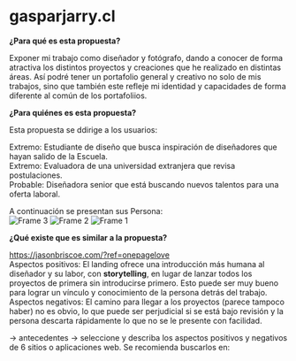 # gasparjarry.cl
**¿Para qué es esta propuesta?**    

Exponer mi trabajo como diseñador y fotógrafo, dando a conocer de forma atractiva los distintos proyectos y creaciones que he realizado en distintas áreas. Así podré tener un portafolio general y creativo no solo de mis trabajos, sino que también este refleje mi identidad y capacidades de forma diferente al común de los portafoliios.

**¿Para quiénes es esta propuesta?**    

Esta propuesta se ddirige a los usuarios:    

  Extremo: Estudiante de diseño que busca inspiración de diseñadores que hayan salido de la Escuela.   
  Extremo: Evaluadora de una universidad extranjera que revisa postulaciones.   
  Probable: Diseñadora senior que está buscando nuevos talentos para una oferta laboral.   
  
  A continuación se presentan sus Persona:  
 ![Frame 3](https://github.com/gjarryt/gasparjarry.cl/assets/91491383/ad6ce27a-f6ae-43e3-895c-71dd3afb6cf0)
![Frame 2](https://github.com/gjarryt/gasparjarry.cl/assets/91491383/1c02b4ff-02f7-4cbb-9fa6-339e718b9ad1)
![Frame 1](https://github.com/gjarryt/gasparjarry.cl/assets/91491383/5455db3d-dc19-4378-b4ab-4396d500e84a)

**¿Qué existe que es similar a la propuesta?**

https://jasonbriscoe.com/?ref=onepagelove  
  Aspectos positivos: El landing ofrece una introducción más humana al diseñador y su labor, con **storytelling**, en lugar de lanzar todos los proyectos de primera sin introducirse primero.
  Esto puede ser muy bueno para lograr un vínculo y conocimiento de la persona detrás del trabajo.   
  Aspectos negativos: El camino para llegar a los proyectos (parece tampoco haber) no es obvio, lo que puede ser perjudicial si se está bajo revisión y la persona descarta rápidamente lo que no se le presente con facilidad. 


→ antecedentes → seleccione y describa los aspectos positivos y negativos de 6 sitios o aplicaciones web. Se recomienda buscarlos en:
